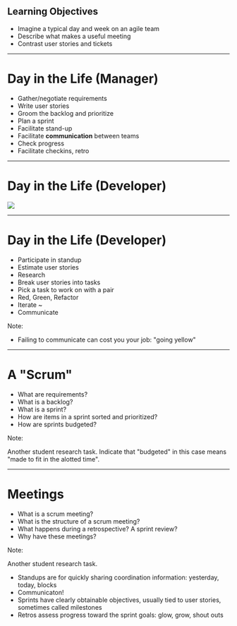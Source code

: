 ## Learning Objectives

- Imagine a typical day and week on an agile team
- Describe what makes a useful meeting
- Contrast user stories and tickets


---

Day in the Life (Manager)
=========================

* Gather/negotiate requirements
* Write user stories
* Groom the backlog and prioritize
* Plan a sprint
* Facilitate stand-up
* Facilitate **communication** between teams
* Check progress
* Facilitate checkins, retro

---

Day in the Life (Developer)
===========================

![](assets/images/coffee.jpg)

---

Day in the Life (Developer)
===========================

* Participate in standup
* Estimate user stories
* Research
* Break user stories into tasks
* Pick a task to work on with a pair
* Red, Green, Refactor
* Iterate
~
* Communicate

Note:

* Failing to communicate can cost you your job: "going yellow"

---


A "Scrum"
============

* What are requirements?
* What is a backlog?
* What is a sprint?
* How are items in a sprint sorted and prioritized?
* How are sprints budgeted?

Note:

Another student research task. Indicate that "budgeted" in this case means "made to fit in the alotted time".

---

Meetings
========

* What is a scrum meeting?
* What is the structure of a scrum meeting?
* What happens during a retrospective? A sprint review?
* Why have these meetings?

Note:

Another student research task.

* Standups are for quickly sharing coordination information: yesterday, today, blocks
* Communicaton!
* Sprints have clearly obtainable objectives, usually tied to user stories, sometimes called milestones
* Retros assess progress toward the sprint goals: glow, grow, shout outs
